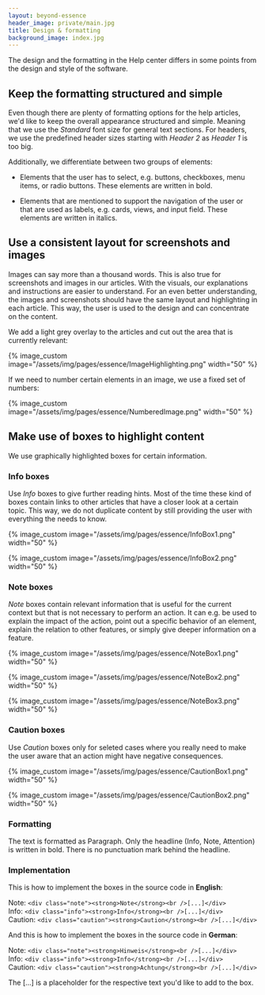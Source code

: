 ```yaml
---
layout: beyond-essence
header_image: private/main.jpg
title: Design & formatting
background_image: index.jpg
---
```


The design and the formatting in the Help center differs in some points from the design and style of the software.

## Keep the formatting structured and simple

Even though there are plenty of formatting options for the help articles, we'd like to keep the overall appearance structured and simple.
Meaning that we use the _Standard_ font size for general text sections.
For headers, we use the predefined header sizes starting with _Header 2_ as _Header 1_ is too big.

Additionally, we differentiate between two groups of elements:

- Elements that the user has to select, e.g. buttons, checkboxes, menu items, or radio buttons. These elements are written in bold. 

- Elements that are mentioned to support the navigation of the user or that are used as labels, e.g. cards, views, and input field. These elements are written in italics.

## Use a consistent layout for screenshots and images 

Images can say more than a thousand words.
This is also true for screenshots and images in our articles.
With the visuals, our explanations and instructions are easier to understand.
For an even better understanding, the images and screenshots should have the same layout and highlighting in each article.
This way, the user is used to the design and can concentrate on the content.

We add a light grey overlay to the articles and cut out the area that is currently relevant:

{% image_custom image="/assets/img/pages/essence/ImageHighlighting.png" width="50" %}

If we need to number certain elements in an image, we use a fixed set of numbers:

{% image_custom image="/assets/img/pages/essence/NumberedImage.png" width="50" %}

## Make use of boxes to highlight content

We use graphically highlighted boxes for certain information.

### Info boxes

Use _Info_ boxes to give further reading hints. Most of the time these kind of boxes contain links to other articles that have a closer look at a certain topic. This way, we do not duplicate content by still providing the user with everything the needs to know.

{% image_custom image="/assets/img/pages/essence/InfoBox1.png" width="50" %}

{% image_custom image="/assets/img/pages/essence/InfoBox2.png" width="50" %}

### Note boxes

_Note_ boxes contain relevant information that is useful for the current context but that is not necessary to perform an action. It can e.g. be used to explain the impact of the action, point out a specific behavior of an element, explain the relation to other features, or simply give deeper information on a feature.

{% image_custom image="/assets/img/pages/essence/NoteBox1.png" width="50" %}

{% image_custom image="/assets/img/pages/essence/NoteBox2.png" width="50" %}

{% image_custom image="/assets/img/pages/essence/NoteBox3.png" width="50" %}


### Caution boxes

Use _Caution_ boxes only for seleted cases where you really need to make the user aware that an action might have negative consequences.

{% image_custom image="/assets/img/pages/essence/CautionBox1.png" width="50" %}

{% image_custom image="/assets/img/pages/essence/CautionBox2.png" width="50" %}

### Formatting 

The text is formatted as Paragraph.
Only the headline (Info, Note, Attention) is written in bold.
There is no punctuation mark behind the headline.

### Implementation

This is how to implement the boxes in the source code in **English**:

Note: `<div class="note"><strong>Note</strong><br />[...]</div>`   
Info: `<div class="info"><strong>Info</strong><br />[...]</div>`   
Caution: `<div class="caution"><strong>Caution</strong><br />[...]</div>`   

And this is how to implement the boxes in the source code in **German**:

Note: `<div class="note"><strong>Hinweis</strong><br />[...]</div>`   
Info: `<div class="info"><strong>Info</strong><br />[...]</div>`   
Caution: `<div class="caution"><strong>Achtung</strong><br />[...]</div>`   

The [...] is a placeholder for the respective text you'd like to add to the box.

